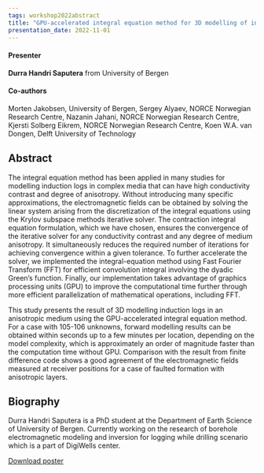 ```yaml
---
tags: workshop2022abstract
title: "GPU-accelerated integral equation method for 3D modelling of induction logs (Durra Handri Saputera, University of Bergen)"
presentation_date: 2022-11-01
---
```

#### Presenter
**Durra Handri Saputera** from University of Bergen
#### Co-authors
Morten Jakobsen, University of Bergen, Sergey Alyaev, NORCE Norwegian Research Centre, Nazanin Jahani, NORCE Norwegian Research Centre, Kjersti Solberg Eikrem, NORCE Norwegian Research Centre,  Koen W.A. van Dongen, Delft University of Technology
## Abstract
The integral equation method has been applied in many studies for modelling induction logs in complex media that can have high conductivity contrast and degree of anisotropy. Without introducing many specific approximations, the electromagnetic fields can be obtained by solving the linear system arising from the discretization of the integral equations using the Krylov subspace methods iterative solver. The contraction integral equation formulation, which we have chosen, ensures the convergence of the iterative solver for any conductivity contrast and any degree of medium anisotropy. It simultaneously reduces the required number of iterations for achieving convergence within a given tolerance. To further accelerate the solver, we implemented the integral-equation method using Fast Fourier Transform (FFT) for efficient convolution integral involving the dyadic Green’s function. Finally, our implementation takes advantage of graphics processing units (GPU) to improve the computational time further through more efficient parallelization of mathematical operations, including FFT.

This study presents the result of 3D modelling induction logs in an anisotropic medium using the GPU-accelerated integral equation method. For a case with 105-106 unknowns, forward modelling results can be obtained within seconds up to a few minutes per location, depending on the model complexity, which is approximately an order of magnitude faster than the computation time without GPU. Comparison with the result from finite difference code shows a good agreement of the electromagnetic fields measured at receiver positions for a case of faulted formation with anisotropic layers.

## Biography
Durra Handri Saputera is a PhD student at the Department of Earth Science of University of Bergen. Currently working on the research of borehole electromagnetic modeling and inversion for logging while drilling scenario which is a part of DigiWells center.

<a class="button button--primary button--pill" href="/assets/workshop2022/Saputera-gpu-2022.pdf">Download poster</a>